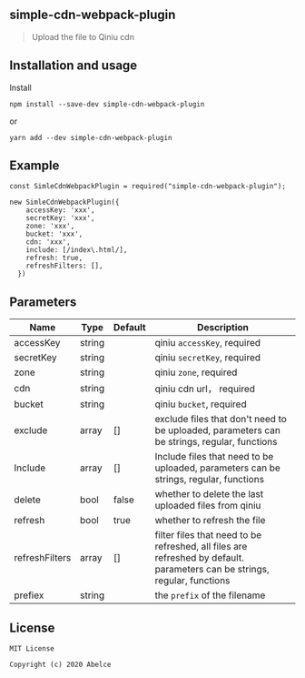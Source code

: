 ## simple-cdn-webpack-plugin

> Upload the file to Qiniu cdn

##  Installation and usage

Install

```
npm install --save-dev simple-cdn-webpack-plugin
```

or

```
yarn add --dev simple-cdn-webpack-plugin
```

## Example

```
const SimleCdnWebpackPlugin = required("simple-cdn-webpack-plugin");

new SimleCdnWebpackPlugin({
    accessKey: 'xxx',
    secretKey: 'xxx',
    zone: 'xxx',
    bucket: 'xxx',
    cdn: 'xxx',
    include: [/index\.html/],
    refresh: true,
    refreshFilters: [],
  })
```

##  Parameters

| Name           | Type   | Default | Description                                                  |
| -------------- | ------ | ------- | ------------------------------------------------------------ |
| accessKey      | string |         | qiniu `accessKey`,  required                                 |
| secretKey      | string |         | qiniu `secretKey`, required                                  |
| zone           | string |         | qiniu `zone`,  required                                      |
| cdn            | string |         | qiniu cdn url， required                                     |
| bucket         | string |         | qiniu `bucket`,  required                                    |
| exclude        | array  | []      | exclude files that don't need to be uploaded, parameters can be strings, regular, functions |
| Include        | array  | []      | Include files that need to be uploaded, parameters can be strings, regular, functions |
| delete         | bool   | false   | whether to delete the last uploaded files from qiniu         |
| refresh        | bool   | true    | whether to refresh the file                                  |
| refreshFilters | array  | []      | filter files that need to be refreshed, all files are refreshed by default. parameters can be strings, regular, functions |
| prefiex | string | | the `prefix` of the filename |


## License

```
MIT License

Copyright (c) 2020 Abelce
```

